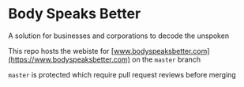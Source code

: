 # Body Speaks Better

A solution for businesses and corporations to decode the unspoken

This repo hosts the webiste for [www.bodyspeaksbetter.com](https://www.bodyspeaksbetter.com) on the `master` branch

`master` is protected which require pull request reviews before merging
